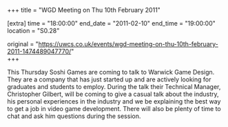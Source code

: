 +++
title = "WGD Meeting on Thu 10th February 2011"

[extra]
time = "18:00:00"
end_date = "2011-02-10"
end_time = "19:00:00"
location = "S0.28"

original = "https://uwcs.co.uk/events/wgd-meeting-on-thu-10th-february-2011-1474489047770/"    
+++

This Thursday Soshi Games are coming to talk to Warwick Game Design. They are a company that has just started up and are actively looking for graduates and students to employ. During the talk their Technical Manager, Christopher Gilbert, will be coming to give a casual talk about the industry, his personal experiences in the industry and we be explaining the best way to get a job in video game development. There will also be plenty of time to chat and ask him questions during the session.

